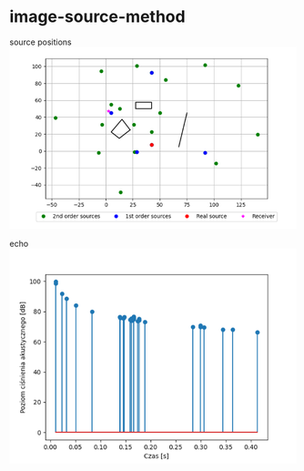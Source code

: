 # image-source-method

source positions
![source positions](https://github.com/pyotrr/image-source-method/blob/master/updated-plot.png?raw=true)

echo
![echogram](https://github.com/pyotrr/image-source-method/blob/master/echo.png?raw=true)
